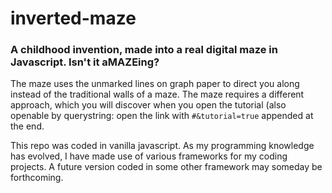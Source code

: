 # inverted-maze
### A childhood invention, made into a real digital maze in Javascript. Isn't it aMAZEing?

The maze uses the unmarked lines on graph paper to direct you along instead of the traditional walls of a maze. The maze requires a different approach, which you will discover when you open the tutorial (also openable by querystring: open the link with <code>#&tutorial=true</code> appended at the end.

This repo was coded in vanilla javascript. As my programming knowledge has evolved, I have made use of various frameworks for my coding projects. A future version coded in some other framework may someday be forthcoming.
